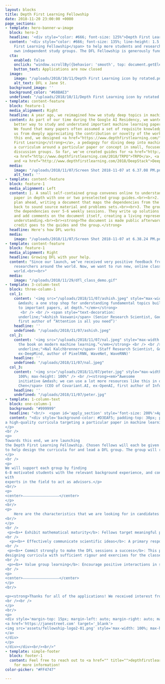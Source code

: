 ```yaml
---
layout: blocks
title: Depth First Learning Fellowship
date: 2018-11-20 23:00:00 +0000
page_sections:
- template: hero-banner-w-image
  block: hero-2
  headline: '<div style="color: #666; font-size: 125%">Depth First Learning Fellowship</div>'
  content: '<div style="color: #666; font-size: 135%; line-height: 1.5;">We''re <a href="https://twitter.com/cinjoncin" target="_blank">Cinjon</a>, <a href="https://twitter.com/suryabhupa" target="_blank">Surya</a>, <a href="https://twitter.com/avitaloliver" target="_blank">Avital</a>  and <a href="https://twitter.com/kumarkagrawal" target="_blank">Krishna</a> from NYU, FAIR, DeepMind, and Google Brain, and we''re launching the <span style="text-decoration: underline; font-weight: bold;">Depth
    First Learning Fellowship</span> to help more students and researchers lead their
    own independent study groups. The DFL Fellowship is generously funded by <a href="http://www.janestreet.com/" target="_blank">Jane Street</a>.</div>'
  cta:
    enabled: false
    onclick: "window.scrollBy({behavior: 'smooth', top: document.getElementById('apply_section').getBoundingClientRect().top})"
    button_text: Applications are now closed
  image:
    image: "/uploads/2018/10/11/Depth First Learning icon by rotated.png"
    alt_text: DFL x Jane St.
  background_image: ''
  background_color: "#68BAE3"
  undefined: "/uploads/2018/10/11/Depth First Learning icon by rotated.png"
- template: content-feature
  block: feature-1
  media_alignment: Right
  headline: A year ago, we reimagined how we study deep topics in machine learning.
  content: As part of our time during the Google AI Residency, we wanted to find a
    better way to study and understand important machine learning papers and ideas.
    We found that many papers often assumed a set of requisite knowledge, which prevented
    us from deeply appreciating the contribution or novelty of the work. <br><br>To
    this end, we designed <a href="https://www.depthfirstlearning.com/"><strong>Depth
    First Learning</strong></a>, a pedagogy for diving deep into machine learning by carefully tailoring
    a curriculum around a particular paper or concept in small, focused
    discussion groups. So far, we've created guides for <a href="http://www.depthfirstlearning.com/2018/InfoGAN">InfoGAN</a>,
    <a href="http://www.depthfirstlearning.com/2018/TRPO">TRPO</a>, <a href="http://www.depthfirstlearning.com/2018/AlphaGoZero">AlphaGoZero</a>,
    and <a href="http://www.depthfirstlearning.com/2018/DeepStack">DeepStack</a><strong>.</strong>
  media:
    image: "/uploads/2018/11/07/Screen Shot 2018-11-07 at 6.37.08 PM.png"
    alt_text: ''
- template: content-feature
  block: feature-1
  media_alignment: Left
  content: 1. A small self-contained group convenes online to understand a particular
    paper in depth with one or two preselected group guides.<br><br>2. The guides
    plan ahead, writing a document that maps the dependencies from the target paper
    back to sound source material and problems sets.<br><br>3. The group discusses
    the dependencies over 5-6 weekly sessions. They write up solutions to problems
    and add comments on the document itself, creating a living representation of their
    understanding.<br><br><strong>The document is made public afterwards and all
    credit goes to the guides and the group.</strong>
  headline: Here's how DFL works
  media:
    image: "/uploads/2018/11/07/Screen Shot 2018-11-07 at 6.38.24 PM.png"
- template: content-feature
  block: feature-1
  media_alignment: Right
  headline: Growing DFL with your help.
  content: "Since our launch, we’ve received very positive feedback from students and
    researchers around the world. Now, we want to run new, online classes around the
    world.<br><br>"
  media:
    image: "/uploads/2018/11/29/dfl_class_demo.gif"
- template: 3-column-text
  block: three-column-1
  col_1:
    content: '<img src="/uploads/2018/11/07/ashish.jpeg" style="max-width: 100%; max-height: 100%"><br/> <strong><em>"This is so wonderful
      &mdash; a one stop shop for understanding fundamental topics building up
      to important papers, at depth."</em></strong>
       <br /> <br /> <span style="text-decoration:
      underline;">Ashish Vaswani</span> (Senior Research Scientist, Google Brain,
      first author of “Attention is all you need”)'
    headline: ''
    undefined: "/uploads/2018/11/07/ashish.jpeg"
  col_2:
    content: '<img src="/uploads/2018/11/07/nal.jpeg" style="max-width: 100%; max-height: 100%"><br/> <strong><em>“You’re building
      the book on modern machine learning.”</em></strong> <br /> <br /> <span style="text-decoration:
      underline;">Nal Kalchbrenner</span> (Staff Research Scientist, Google Brain,
      ex-DeepMind, author of PixelRNN, WaveNet, WaveRNN)'
    headline: ''
    undefined: "/uploads/2018/11/07/nal.jpeg"
  col_3:
    content: '<img src="/uploads/2018/11/07/peter.jpg" style="max-width:
      100%; max-height: 100%" /> <br /><strong><em>“Awesome
      initiative &mdash; we can use a lot more resources like this in our community."</em></strong> <br /><br/><span style="text-decoration: underline;">Peter (Xi)
      Chen</span> (CEO of Covariant.AI, ex-OpenAI, first author of InfoGAN)'
    headline: ''
    undefined: "/uploads/2018/11/07/peter.jpg"
- template: 1-column-text
  block: one-column-1
  background: "#999999"
  headline: "<br/>	<span id='apply_section' style='font-size: 200%'>Apply to the Depth First Learning Fellowship</span>"
  content: "<div style='background-color: #D3EAF5; padding-top: 30px; padding-bottom: 40px; max-width: 740px; margin-left: auto; margin-right: auto; padding-left: 30px; padding-right: 30px; text-align: left';><div style='max-width: 660px; margin-right: auto; margin-left: auto;'><p>We are looking for guides to lead new DFL study groups, each based around
a high-quality curricula targeting a particular paper in machine learning.
</p>
<br />
<p>
Towards this end, we are launching
the Depth First Learning Fellowship. Chosen fellows will each be given a <strong>$4000 grant</strong>
to help design the curricula for and lead a DFL group. The group will run for 5-6 weeks remotely via video conferencing.
</p>
<br />
<p>
We will support each group by finding
6-8 motivated students with the relevant background experience, and connecting fellows
with
experts in the field to act as advisors.</p>
<br/>
<p>
<center>⎯⎯⎯⎯⎯⎯⎯⎯⎯⎯⎯⎯⎯⎯⎯⎯⎯⎯⎯⎯</center>
</p>
<br/>
<p>
	Here are the characteristics that we are looking for in candidates:
<br/>
</p>
<br />
 <p><b>• Exhibit mathematical maturity</b>: Fellows target meaningful papers which depend on fundamental concepts in mathematics, statistics, and information theory. They should understand the fundamentals in order to plan a curriculum.  </p>
<br />
  <p><b>• Effectively communicate scientific ideas</b>: A primary responsibility of the fellow is effectively communicating ideas central to research papers and moderating discussions among group participants. Previous experience with teaching or organizing classes is a bonus.</p>
<br />
 <p><b>• Commit strongly to make the DFL sessions a success</b>: This primarily entails
designing curricula with sufficient rigour and exercises for the classes. From previous iterations, we estimate this to take around 12 hours a week. We will help you in this process with regular feedback.</p>
<br />
 <p><b>• Value group learning</b>: Encourage positive interactions in study sessions.</p>
<br />
<p>
<center>⎯⎯⎯⎯⎯⎯⎯⎯⎯⎯⎯⎯⎯⎯⎯⎯⎯⎯⎯⎯</center>
</p>
<br/>

<p><strong>Thanks for all of the applications! We received interest from an astounding 113 people, and we are now going over the list. If you applied, you should have received an email from us. <br /> <br />Applications are now closed.</strong>
<br /><br />
</p>
<br/>
<p>
<div style='margin-top: 15px; margin-left: auto; margin-right: auto; max-width: 300px'>
<a href='https://janestreet.com' target='_blank'>
<img src='assets/fellowship-logo2-01.png' style='max-width: 100%; max-height: 100%'/>
</a>
</div>
</p>
</div></div><br/><br/>"
- template: simple-footer
  block: footer-1
  content: Feel free to reach out to <a href="" title="">depthfirstlearning@gmail.com</a>
    for more information!
color-picker: "#FF4747"

---
```

